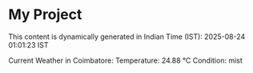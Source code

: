 # My Project

This content is dynamically generated in Indian Time (IST): 2025-08-24 01:01:23 IST


Current Weather in Coimbatore:
Temperature: 24.88 °C
Condition: mist
